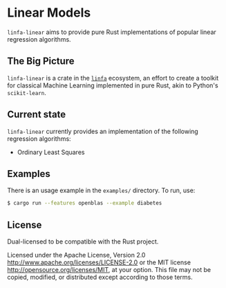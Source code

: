 # Linear Models

`linfa-linear` aims to provide pure Rust implementations of popular linear regression algorithms. 

## The Big Picture

`linfa-linear` is a crate in the [`linfa`](https://crates.io/crates/linfa) ecosystem, an effort to create a toolkit for classical Machine Learning implemented in pure Rust, akin to Python's `scikit-learn`.

## Current state

`linfa-linear` currently provides an implementation of the following regression algorithms: 
- Ordinary Least Squares

## Examples

There is an usage example in the `examples/` directory. To run, use:

```bash
$ cargo run --features openblas --example diabetes
```

## License
Dual-licensed to be compatible with the Rust project.

Licensed under the Apache License, Version 2.0 <http://www.apache.org/licenses/LICENSE-2.0> or the MIT license <http://opensource.org/licenses/MIT>, at your option. This file may not be copied, modified, or distributed except according to those terms.
